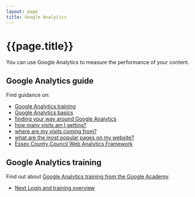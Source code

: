 ```yaml
---
layout: page
title: Google Analytics
---
```

# {{page.title}}

You can use Google Analytics to measure the performance of your content.

## Google Analytics guide

Find guidance on:
*   [Google Analytics training]({{site.baseurl}}/Measuring-success/Google-analytics/Login-and-training-overview)
*   [Google Analytics basics]({{site.baseurl}}/Measuring-success/Google-analytics/Google-analytics-basics)
*   [finding your way around Google Analytics]({{site.baseurl}}/Measuring-success/Google-analytics/Finding-your-way-around)
*   [how many visits am I getting?]({{site.baseurl}}/Measuring-success/Google-analytics/How-many-visits-am-I-getting)
*   [where are my visits coming from?]({{site.baseurl}}/Measuring-success/Google-analytics/Where-are-my-visits-coming-from)
*   [what are the most popular pages on my website?]({{site.baseurl}}/Measuring-success/Google-analytics/What-are-the-most-popular-pages-on-my-website)
*   [Essex County Council Web Analytics Framework]({{site.baseurl}}/Measuring-success/Google-analytics/Ecc-web-analytics-framework)

## Google Analytics training

Find out about [Google Analytics training from the Google Academy]({{site.baseurl}}/Measuring-success/Google-analytics/Google-analytics-further-reading).

<nav class="pagination" aria-label="pagination">
  <ul>
    <li class="next">
      <a href="Login-and-training-overview">
        <span class="pagination-item">
          <span class="fas fa-arrow-right"></span>Next
        </span>
        <span>Login and training overview</span>
      </a>
    </li>
  </ul>
</nav>
